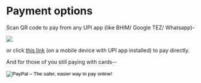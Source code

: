 ---
---
# Payment options

Scan QR code to pay from any UPI app (like BHIM/ Google TEZ/ Whatsapp)-

<img src= "https://drive.google.com/uc?id=18BBMEjLRE4oPLORlc51o9oepmsvpFskb">

or click [this link](upi://pay?pa=samuel.cherukuri@icici&pn=Samuel%20Manoj%20Ch) (on a mobile device with UPI app installed) to pay directly.

And for those of you still paying with cards--

<form action="https://www.paypal.com/cgi-bin/webscr" method="post" target="_top">
<input type="hidden" name="cmd" value="_s-xclick">
<input type="hidden" name="hosted_button_id" value="5YNGF879W6MUA">
<input type="image" src="https://www.paypalobjects.com/en_GB/i/btn/btn_paynowCC_LG.gif" border="0" name="submit" alt="PayPal – The safer, easier way to pay online!">
<img alt="" border="0" src="https://www.paypalobjects.com/en_GB/i/scr/pixel.gif" width="1" height="1">
</form>

